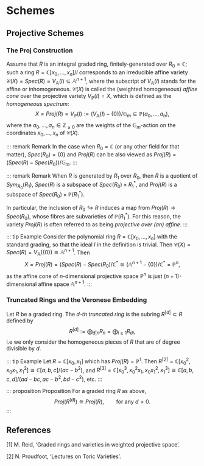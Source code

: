 # Schemes

## Projective Schemes

### The Proj Construction

Assume that $R$ is an integral graded ring, finitely-generated over $R_{0} = \mathbb{C}$; such a ring $R = \mathbb{C}[x_{0},\ldots, x_{n}]/I$ corresponds to an irreducible affine variety $\mathcal{C}(X) = Spec(R) = V_{\mathbb{A}}(I) \subseteq \mathbb{A}^{n+1}$, where the subscript of $V_{\mathbb{A}}(I)$ stands for the affine or inhomogeneous. $\mathcal{C}(X)$ is called the (weighted homogeneous) _affine cone_ over the projective variety $V_{\mathbb{P}}(I) = X$, which is defined as the _homogeneous spectrum_:
$$
X = Proj(R) = V_{\mathbb{P}}(I) := (V_{\mathbb{A}}(I) - \{0\})/\mathbb{G}_{m} \subseteq \mathbb{P}(a_{0},\ldots,a_{n}),
$$
where the $a_{0},\ldots, a_{n} \in \mathbb{Z}_{\geq 0}$ are the weights of the $\mathbb{G}_{m}$-action on the coordinates $x_{0},\ldots, x_{n}$ of $\mathcal{C}(X)$.

::: remark Remark
In the case when $R_{0} = \mathbb{C}$ (or any other field for that matter), $Spec(R_{0}) = \{0\}$ and $Proj(R)$ can be also viewed as $Proj(R) = (Spec(R) - Spec(R_{0}))/\mathbb{G}_{m}$.
:::

::: remark Remark
When $R$ is generated by $R_{1}$ over $R_{0}$, then $R$ is a quotient of $Sym_{R_{0}}(R_{1})$, $Spec(R)$ is a subspace of $Spec(R_{0}) \times R_{1}^{\ast}$, and $Proj(R)$ is a subspace of $Spec(R_{0}) \times \mathbb{P}(R_{1}^{\ast})$.

In particular, the inclusion of $R_{0} \hookrightarrow R$ induces a map from $Proj(R) \rightarrow Spec(R_{0})$, whose fibres are subvarieties of $\mathbb{P}(R_{1}^{\ast})$. For this reason, the variety $Proj(R)$ is often referred to as being _projective over (an) affine_.
:::

::: tip Example
Consider the polynomial ring $R = \mathbb{C}[x_{0},\ldots, x_{n}]$ with the standard grading, so that the ideal $I$ in the definition is trivial. Then $\mathcal{C}(X) = Spec(R)  = V_{\mathbb{A}}(\{0\}) \cong \mathbb{A}^{n+1}$. Then
$$
X = Proj(R) = (Spec(R) - Spec(R_{0})/\mathbb{C}^{\ast} \cong (\mathbb{A}^{n+1} - \{0\})/\mathbb{C}^{\ast} = \mathbb{P}^{n},
$$
as the affine cone of $n$-dimensional projective space $\mathbb{P}^{n}$ is just $(n+1)$-dimensional affine space $\mathbb{A}^{n+1}$.
:::

### Truncated Rings and the Veronese Embedding

Let $R$ be a graded ring. The _$d$-th truncated ring_ is the subring $R^{[d]} \subset R$ defined by
$$
    R^{[d]} := \bigoplus_{d | n} R_{n} = \bigoplus_{i \geq 1}R_{di},
$$
i.e we only consider the homogeneous pieces of $R$ that are of degree divisible by $d$.

::: tip Example
Let $R = \mathbb{C}[x_{0},x_{1}]$ which has $Proj(R) = \mathbb{P}^{1}$. Then $R^{[2]} = \mathbb{C}[x_{0}^{2},x_{0}x_{1}, x_{1}^{2}] \cong \mathbb{C}[a,b,c]/(ac - b^{2})$, and $R^{[3]} = \mathbb{C}[x_{0}^{3},x_{0}^{2}x_{1},x_{0}x_{1}^{2},x_{1}^{3}] \cong \mathbb{C}[a,b,c,d]/(ad-bc, ac - b^{2}, bd - c^{2})$, etc.
:::

::: proposition Proposition
For a graded ring $R$ as above,
$$
    Proj(R^{[d]}) \cong Proj(R),\qquad \text{for any } d> 0.
$$
:::



























































## References

[1] M. Reid, ‘Graded rings and varieties in weighted projective space’.

[2] N. Proudfoot, ‘Lectures on Toric Varieties’.

